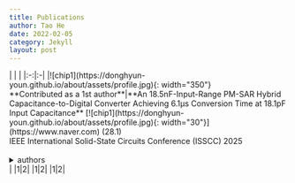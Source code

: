 ```yaml
---
title: Publications
author: Tao He
date: 2022-02-05
category: Jekyll
layout: post
---
```


<div class="table-wrapper" markdown="block">
| | |
|:-:|:-|
|![chip1](https://donghyun-youn.github.io/about/assets/profile.jpg){: width="350"}<br>**Contributed as a 1st author**|**An 18.5nF-Input-Range PM-SAR Hybrid Capacitance-to-Digital Converter Achieving 6.1μs Conversion Time at 18.1pF Input Capacitance** [![chip1](https://donghyun-youn.github.io/about/assets/profile.jpg){: width="30"}](https://www.naver.com) (28.1)<br>IEEE International Solid-State Circuits Conference (ISSCC) 2025 <br><br><details>  <summary>authors</summary>  fgsdfgsfgsfd  </details>|
|1|2|
|1|2|
|1|2|

</div>
